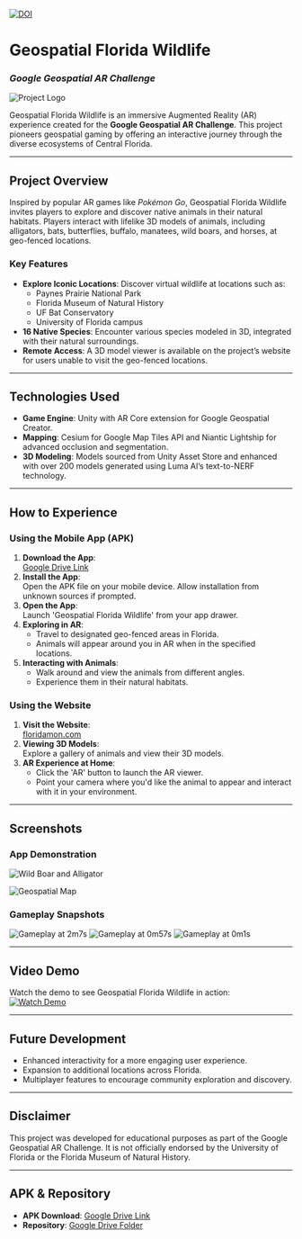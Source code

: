 [![DOI](https://zenodo.org/badge/721401612.svg)](https://doi.org/10.5281/zenodo.14739305)

# **Geospatial Florida Wildlife**
### *Google Geospatial AR Challenge*

![Project Logo](https://github.com/jayrosen-design/geospatial-wildlife/blob/main/app%20images/geospatial-logo-300x300.png)

Geospatial Florida Wildlife is an immersive Augmented Reality (AR) experience created for the **Google Geospatial AR Challenge**. This project pioneers geospatial gaming by offering an interactive journey through the diverse ecosystems of Central Florida.

---

## **Project Overview**
Inspired by popular AR games like *Pokémon Go*, Geospatial Florida Wildlife invites players to explore and discover native animals in their natural habitats. Players interact with lifelike 3D models of animals, including alligators, bats, butterflies, buffalo, manatees, wild boars, and horses, at geo-fenced locations.

### **Key Features**
- **Explore Iconic Locations**: Discover virtual wildlife at locations such as:
  - Paynes Prairie National Park
  - Florida Museum of Natural History
  - UF Bat Conservatory
  - University of Florida campus
- **16 Native Species**: Encounter various species modeled in 3D, integrated with their natural surroundings.
- **Remote Access**: A 3D model viewer is available on the project’s website for users unable to visit the geo-fenced locations.

---

## **Technologies Used**
- **Game Engine**: Unity with AR Core extension for Google Geospatial Creator.
- **Mapping**: Cesium for Google Map Tiles API and Niantic Lightship for advanced occlusion and segmentation.
- **3D Modeling**: Models sourced from Unity Asset Store and enhanced with over 200 models generated using Luma AI’s text-to-NERF technology.

---

## **How to Experience**
### Using the Mobile App (APK)
1. **Download the App**:  
   [Google Drive Link](https://drive.google.com/file/d/1g___h6-mN7Dh8AgbbVNj2arZQ99Cu6Kx/view?usp=sharing)
2. **Install the App**:  
   Open the APK file on your mobile device. Allow installation from unknown sources if prompted.
3. **Open the App**:  
   Launch 'Geospatial Florida Wildlife' from your app drawer.
4. **Exploring in AR**:  
   - Travel to designated geo-fenced areas in Florida.  
   - Animals will appear around you in AR when in the specified locations.
5. **Interacting with Animals**:  
   - Walk around and view the animals from different angles.  
   - Experience them in their natural habitats.

### Using the Website
1. **Visit the Website**:  
   [floridamon.com](https://floridamon.com)
2. **Viewing 3D Models**:  
   Explore a gallery of animals and view their 3D models.
3. **AR Experience at Home**:  
   - Click the 'AR' button to launch the AR viewer.  
   - Point your camera where you'd like the animal to appear and interact with it in your environment.

---

## **Screenshots**
### App Demonstration
![Wild Boar and Alligator](https://github.com/jayrosen-design/geospatial-wildlife/blob/main/app%20images/hog-alligator.jpg)

![Geospatial Map](https://github.com/jayrosen-design/geospatial-wildlife/blob/main/app%20images/geospatial-map.PNG)

### Gameplay Snapshots
![Gameplay at 2m7s](https://github.com/jayrosen-design/geospatial-wildlife/blob/main/app%20images/floridamon-3min-gameplay%20-%20frame%20at%202m7s.jpg)
![Gameplay at 0m57s](https://github.com/jayrosen-design/geospatial-wildlife/blob/main/app%20images/floridamon-3min-gameplay%20-%20frame%20at%200m57s.jpg)
![Gameplay at 0m1s](https://github.com/jayrosen-design/geospatial-wildlife/blob/main/app%20images/floridamon-3min-gameplay%20-%20frame%20at%200m1s.jpg)

---

## **Video Demo**
Watch the demo to see Geospatial Florida Wildlife in action:  
[![Watch Demo](https://img.youtube.com/vi/7H0oaDVENjs/0.jpg)](https://youtu.be/7H0oaDVENjs?si=19MrIp3Qs6PLLn24)

---

## **Future Development**
- Enhanced interactivity for a more engaging user experience.
- Expansion to additional locations across Florida.
- Multiplayer features to encourage community exploration and discovery.

---

## **Disclaimer**
This project was developed for educational purposes as part of the Google Geospatial AR Challenge. It is not officially endorsed by the University of Florida or the Florida Museum of Natural History.

---

## **APK & Repository**
- **APK Download**: [Google Drive Link](https://drive.google.com/file/d/1g___h6-mN7Dh8AgbbVNj2arZQ99Cu6Kx/view?usp=sharing)  
- **Repository**: [Google Drive Folder](https://drive.google.com/drive/folders/13EJqPu21glll_XnJaDQgFeutqVgBehPz?usp=sharing)
